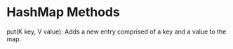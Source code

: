 # HashMap Methods

put(K key, V value): Adds a new entry comprised of a key and a value to the map.
